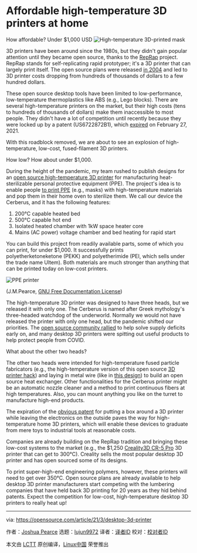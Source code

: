 [#]: subject: (Affordable high-temperature 3D printers at home)
[#]: via: (https://opensource.com/article/21/3/desktop-3d-printer)
[#]: author: (Joshua Pearce https://opensource.com/users/jmpearce)
[#]: collector: (lujun9972)
[#]: translator: ( )
[#]: reviewer: ( )
[#]: publisher: ( )
[#]: url: ( )

Affordable high-temperature 3D printers at home
======
How affordable? Under $1,000 USD
![High-temperature 3D-printed mask][1]

3D printers have been around since the 1980s, but they didn't gain popular attention until they became open source, thanks to the [RepRap][2] project. RepRap stands for self-replicating rapid prototyper; it's a 3D printer that can largely print itself. The open source plans were released [in 2004][3] and led to 3D printer costs dropping from hundreds of thousands of dollars to a few hundred dollars.

These open source desktop tools have been limited to low-performance, low-temperature thermoplastics like ABS (e.g., Lego blocks). There are several high-temperature printers on the market, but their high costs (tens to hundreds of thousands of dollars) make them inaccessible to most people. They didn't have a lot of competition until recently because they were locked up by a patent (US6722872B1), which [expired][4] on February 27, 2021.

With this roadblock removed, we are about to see an explosion of high-temperature, low-cost, fused-filament 3D printers.

How low? How about under $1,000.

During the height of the pandemic, my team rushed to publish designs for an [open source high-temperature 3D printer][5] for manufacturing heat-sterilizable personal protective equipment (PPE). The project's idea is to enable people [to print PPE][6] (e.g., masks) with high-temperature materials and pop them in their home oven to sterilize them. We call our device the Cerberus, and it has the following features:

  1. 200°C capable heated bed
  2. 500°C capable hot end
  3. Isolated heated chamber with 1kW space heater core
  4. Mains (AC power) voltage chamber and bed heating for rapid start



You can build this project from readily available parts, some of which you can print, for under $1,000. It successfully prints polyetherketoneketone (PEKK) and polyetherimide (PEI, which sells under the trade name Ultem). Both materials are much stronger than anything that can be printed today on low-cost printers.

![PPE printer][7]

(J.M.Pearce, [GNU Free Documentation License][8])

The high-temperature 3D printer was designed to have three heads, but we released it with only one. The Cerberus is named after Greek mythology's three-headed watchdog of the underworld. Normally we would not have released the printer with only one head, but the pandemic shifted our priorities. The [open source community rallied][9] to help solve supply deficits early on, and many desktop 3D printers were spitting out useful products to help protect people from COVID.

What about the other two heads?

The other two heads were intended for high-temperature fused particle fabricators (e.g., the high-temperature version of this open source [3D printer hack][10]) and laying in metal wire (like in [this design][11]) to build an open source heat exchanger. Other functionalities for the Cerberus printer might be an automatic nozzle cleaner and a method to print continuous fibers at high temperatures. Also, you can mount anything you like on the turret to manufacture high-end products.

The expiration of the [obvious patent][12] for putting a box around a 3D printer while leaving the electronics on the outside paves the way for high-temperature home 3D printers, which will enable these devices to graduate from mere toys to industrial tools at reasonable costs.

Companies are already building on the RepRap tradition and bringing these low-cost systems to the market (e.g., the $1,250 [Creality3D CR-5 Pro][13] 3D printer that can get to 300°C). Creality sells the most popular desktop 3D printer and has open sourced some of its designs.

To print super-high-end engineering polymers, however, these printers will need to get over 350°C. Open source plans are already available to help desktop 3D printer manufacturers start competing with the lumbering companies that have held back 3D printing for 20 years as they hid behind patents. Expect the competition for low-cost, high-temperature desktop 3D printers to really heat up!

--------------------------------------------------------------------------------

via: https://opensource.com/article/21/3/desktop-3d-printer

作者：[Joshua Pearce][a]
选题：[lujun9972][b]
译者：[译者ID](https://github.com/译者ID)
校对：[校对者ID](https://github.com/校对者ID)

本文由 [LCTT](https://github.com/LCTT/TranslateProject) 原创编译，[Linux中国](https://linux.cn/) 荣誉推出

[a]: https://opensource.com/users/jmpearce
[b]: https://github.com/lujun9972
[1]: https://opensource.com/sites/default/files/styles/image-full-size/public/lead-images/3d_printer_mask.jpg?itok=5ePZghTW (High-temperature 3D-printed mask)
[2]: https://reprap.org/wiki/RepRap
[3]: https://reprap.org/wiki/Wealth_Without_Money
[4]: https://3dprintingindustry.com/news/stratasys-heated-build-chamber-for-3d-printer-patent-us6722872b1-set-to-expire-this-week-185012/
[5]: https://doi.org/10.1016/j.ohx.2020.e00130
[6]: https://www.appropedia.org/Open_Source_High-Temperature_Reprap_for_3-D_Printing_Heat-Sterilizable_PPE_and_Other_Applications
[7]: https://opensource.com/sites/default/files/uploads/ppe-hight3dp.png (PPE printer)
[8]: https://www.gnu.org/licenses/fdl-1.3.html
[9]: https://opensource.com/article/20/3/volunteer-covid19
[10]: https://www.liebertpub.com/doi/10.1089/3dp.2019.0195
[11]: https://www.appropedia.org/Open_Source_Multi-Head_3D_Printer_for_Polymer-Metal_Composite_Component_Manufacturing
[12]: https://www.academia.edu/17609790/A_Novel_Approach_to_Obviousness_An_Algorithm_for_Identifying_Prior_Art_Concerning_3-D_Printing_Materials
[13]: https://creality3d.shop/collections/cr-series/products/cr-5-pro-h-3d-printer

